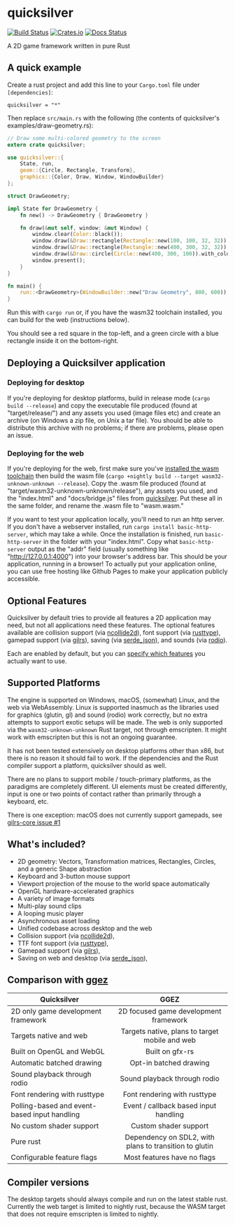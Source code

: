 # quicksilver

[![Build Status](https://travis-ci.org/ryanisaacg/quicksilver.svg?branch=asset-rework)](https://travis-ci.org/ryanisaacg/quicksilver)
[![Crates.io](https://img.shields.io/crates/v/quicksilver.svg)](https://crates.io/crates/quicksilver)
[![Docs Status](https://docs.rs/quicksilver/badge.svg)](https://docs.rs/quicksilver)

A 2D game framework written in pure Rust

## A quick example

Create a rust project and add this line to your `Cargo.toml` file under `[dependencies]`:

    quicksilver = "*"

Then replace `src/main.rs` with the following (the contents of quicksilver's examples/draw-geometry.rs):

```rust
// Draw some multi-colored geometry to the screen
extern crate quicksilver;

use quicksilver::{
    State, run,
    geom::{Circle, Rectangle, Transform},
    graphics::{Color, Draw, Window, WindowBuilder}
};

struct DrawGeometry;

impl State for DrawGeometry {
    fn new() -> DrawGeometry { DrawGeometry }

    fn draw(&mut self, window: &mut Window) {
        window.clear(Color::black());
        window.draw(&Draw::rectangle(Rectangle::new(100, 100, 32, 32)).with_color(Color::red()));
        window.draw(&Draw::rectangle(Rectangle::new(400, 300, 32, 32)).with_color(Color::blue()).with_transform(Transform::rotate(45)).with_z(10));
        window.draw(&Draw::circle(Circle::new(400, 300, 100)).with_color(Color::green()));
        window.present();
    }
}

fn main() {
    run::<DrawGeometry>(WindowBuilder::new("Draw Geometry", 800, 600));
}
```

Run this with `cargo run` or, if you have the wasm32 toolchain installed, you can build for the web 
(instructions below).

You should see a red square in the top-left, and a green circle with a blue rectangle inside it 
on the bottom-right.

## Deploying a Quicksilver application


### Deploying for desktop

If you're deploying for desktop platforms, build in release mode (`cargo build --release`) 
and copy the executable file produced (found at "target/release/") and any assets you used (image files 
etc) and create an archive (on Windows a zip file, on Unix a tar file). You should be able to distribute
this archive with no problems; if there are problems, please open an issue.

### Deploying for the web

If you're deploying for the web, first make sure you've 
[installed the wasm toolchain](https://www.hellorust.com/news/native-wasm-target.html)
then build the wasm file (`cargo +nightly build --target wasm32-unknown-unknown --release`). Copy the .wasm
file produced (found at "target/wasm32-unknown-unknown/release"), any assets you used, and the "index.html"
and "docs/bridge.js" files from [quicksilver](https://github.com/ryanisaacg/quicksilver). Put these all in the
same folder, and rename the .wasm file to "wasm.wasm."

If you want to test your application locally, you'll need to run an http server. If you don't have a 
webserver installed, run `cargo install basic-http-server`, which may take a while. Once the installation
is finished, run `basic-http-server` in the folder with your "index.html". Copy what `basic-http-server`
output as the "addr" field (usually something like "http://127.0.0.1:4000") into your browser's address bar.
This should be your application, running in a browser! To actually put your application online, you can
use free hosting like Github Pages to make your application publicly accessible.


## Optional Features

Quicksilver by default tries to provide all features a 2D application may need, but not all applications need these features. 
The optional features available are 
collision support (via [ncollide2d](https://github.com/sebcrozet/ncollide)), 
font support (via [rusttype](https://github.com/redox-os/rusttype)), 
gamepad support (via [gilrs](https://gitlab.com/gilrs-project/gilrs)), 
saving (via [serde_json](https://github.com/serde-rs/json)),
and sounds (via [rodio](https://github.com/tomaka/rodio)). 

Each are enabled by default, but you can [specify which features](https://doc.rust-lang.org/cargo/reference/specifying-dependencies.html#choosing-features) you actually want to use. 

## Supported Platforms

The engine is supported on Windows, macOS, (somewhat) Linux, and the web via WebAssembly. 
Linux is supported inasmuch as the libraries used for graphics (glutin, gl) and sound (rodio) work correctly, 
but no extra attempts to support exotic setups will be made. 
The web is only supported via the `wasm32-unknown-unknown` Rust target, not through emscripten.
It might work with emscripten but this is not an ongoing guarantee.

It has not been tested extensively on desktop platforms other than x86, but there is no reason it should fail to work. If the dependencies and the Rust compiler support a platform, quicksilver should as well.

There are no plans to support mobile / touch-primary platforms, as the paradigms are completely different. UI elements must be created differently, input is one or two points of contact rather than primarily through a keyboard, etc. 

There is one exception: macOS does not currently support gamepads, see [gilrs-core issue #1](https://gitlab.com/gilrs-project/gilrs-core/issues/1)

## What's included?

- 2D geometry: Vectors, Transformation matrices, Rectangles, Circles, and a generic Shape abstraction
- Keyboard and 3-button mouse support
- Viewport projection of the mouse to the world space automatically
- OpenGL hardware-accelerated graphics
- A variety of image formats
- Multi-play sound clips
- A looping music player
- Asynchronous asset loading
- Unified codebase across desktop and the web
- Collision support (via [ncollide2d](https://github.com/sebcrozet/ncollide)), 
- TTF font support (via [rusttype](https://github.com/redox-os/rusttype)), 
- Gamepad support (via [gilrs](https://gitlab.com/gilrs-project/gilrs)), 
- Saving on web and desktop (via [serde_json](https://github.com/serde-rs/json)),

## Comparison with [ggez](https://github.com/ggez/ggez)

| Quicksilver | GGEZ |
|-|:-:|
| 2D only game development framework | 2D focused game development framework |
| Targets native and web | Targets native, plans to target mobile and web |
| Built on OpenGL and WebGL | Built on gfx-rs |
| Automatic batched drawing | Opt-in batched drawing |
| Sound playback through rodio | Sound playback through rodio |
| Font rendering with rusttype | Font rendering with rusttype |
| Polling-based and event-based input handling | Event / callback based input handling |
| No custom shader support | Custom shader support |
| Pure rust | Dependency on SDL2, with plans to transition to glutin |
| Configurable feature flags | Most features have no flags |

## Compiler versions

The desktop targets should always compile and run on the latest stable rust. 
Currently the web target is limited to nightly rust, because the WASM target that does not require emscripten is limited to nightly.

